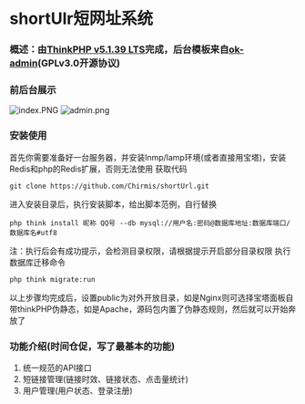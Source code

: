 # shortUlr短网址系统
### 概述：由[ThinkPHP v5.1.39 LTS](https://packagist.org/packages/topthink/think#v5.1.39 "ThinkPHP v5.1.39 LTS")完成，后台模板来自[ok-admin](https://gitee.com/bobi1234/ok-admin "ok-admin")(GPLv3.0开源协议)
### 前后台展示
![index.PNG](https://i.loli.net/2020/01/28/PNAOrhCMxVz1F7K.png)
![admin.png](https://i.loli.net/2020/01/28/RhAd6UqFSu3BTg7.png)
### 安装使用
首先你需要准备好一台服务器，并安装lnmp/lamp环境(或者直接用宝塔)，安装Redis和php的Redis扩展，否则无法使用
获取代码
```shell
git clone https://github.com/Chirmis/shortUrl.git
```
进入安装目录后，执行安装脚本，给出脚本范例，自行替换
```shell
php think install 昵称 QQ号 --db mysql://用户名:密码@数据库地址:数据库端口/数据库名#utf8
```
注：执行后会有成功提示，会检测目录权限，请根据提示开启部分目录权限
执行数据库迁移命令
```shell
php think migrate:run
```
以上步骤均完成后，设置public为对外开放目录，如是Nginx则可选择宝塔面板自带thinkPHP伪静态，如是Apache，源码包内置了伪静态规则，然后就可以开始奔放了

### 功能介绍(时间仓促，写了最基本的功能)
1. 统一规范的API接口
1. 短链接管理(链接时效、链接状态、点击量统计)
1. 用户管理(用户状态、登录注册)